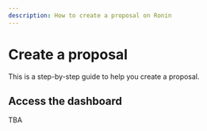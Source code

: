 ```yaml
---
description: How to create a proposal on Ronin
---
```


# Create a proposal
This is a step-by-step guide to help you create a proposal.

## Access the dashboard
TBA